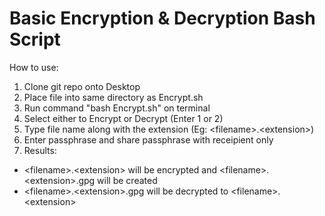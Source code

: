# Basic Encryption & Decryption Bash Script
How to use:
1) Clone git repo onto Desktop
2) Place file into same directory as Encrypt.sh
3) Run command "bash Encrypt.sh" on terminal
4) Select either to Encrypt or Decrypt (Enter 1 or 2)
5) Type file name along with the extension (Eg: \<filename\>.\<extension\>)
6) Enter passphrase and share passphrase with receipient only
7) Results:
+ \<filename\>.\<extension\> will be encrypted and \<filename\>.\<extension\>.gpg will be created
+ \<filename\>.\<extension\>.gpg will be decrypted to \<filename\>.\<extension\> 
